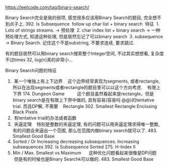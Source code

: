 https://leetcode.com/tag/binary-search/

Binary Search完全是我的弱项, 感觉很多应该用Binary Search的题目, 完全想不到点子上.
  392. Is Subsequence
  follow up
  char list + binary search
  特征
  1. Lots of strings streams. -> 预处理
  2. char index list + binary search -> 一种预处理方式, 知道这种处理, 但是居然忘记了可以binary search
  3. subsequence -> Binary Search. 记住这个不是substring, 不要求连续, 要求跳过. 
 
 
 有的题目居然可以用binary search搜索整个Integer空间, 不过其实想想看, 复杂度不过times 32, log(n)真的非常小...

Binary Search问题的特征
1.  某一个唯独上有上下边界
    这个边界经常表现为segments, 或者rectangle, 所以在出现segments或者rectangle的题目里可以以这个方向考虑.
    有限上下界
      174. Dungeon Game
          这个题目虽然看起来是rectangle，但是binary search是在有限上下界中做的, 具有容易(容易吗 @@)的tentative trial. 而且DP解, 不需要
    Rectangle
      302. Smallest Rectangle Enclosing Black Pixels
2.  有tentative trial的办法或者函数
3.  夹逼定理
    特别是整数的夹逼定理, 有的问题可以用夹逼定理求得唯一整数, 有的问题会夹逼出一个范围, 那么在范围内做binary search就可以了.
      483. Smallest Good Base
4.  Sorted / Or Increasing decreasing subsequences.
    Increasing subsequences
      392. Is Subsequence
    Sorted
      275. H-Index II
5.  Min / Max. Smallest vs Maximum
      这种优化问题看起来很像是DP问题
      但是有的时候也是Binary Searchk可以做的.
      483. Smallest Good Base
